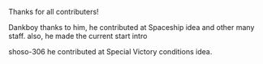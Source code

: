 Thanks for all contributers!

Dankboy  thanks to him, he contributed at Spaceship idea and other many staff. also, he made the current start intro

shoso-306  he contributed at Special Victory conditions idea.
